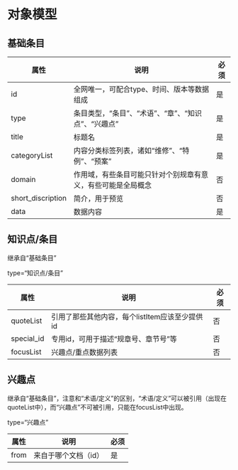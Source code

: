 # 对象模型

## 基础条目

| 属性                | 说明                             | 必须   |
| ----------------- | ------------------------------ | ---- |
| id                | 全网唯一，可配合type、时间、版本等数据组成        | 是    |
| type              | 条目类型，“条目”、“术语”、“章”、“知识点”、“兴趣点” | 是    |
| title             | 标题名                            | 是    |
| categoryList      | 内容分类标签列表，诸如“维修”、“特例”、“预案”      | 是    |
| domain            | 作用域，有些条目可能只针对个别规章有意义，有些可能是全局概念 | 否    |
| short_discription | 简介，用于预览                        | 否    |
| data              | 数据内容                           | 是    |



## 知识点/条目

继承自“基础条目”

type=“知识点/条目”

| 属性         | 说明                           | 必须   |
| ---------- | ---------------------------- | ---- |
| quoteList  | 引用了那些其他内容，每个listItem应该至少提供id | 否    |
| special_id | 专用id，可用于描述“规章号、章节号”等         | 否    |
| focusList  | 兴趣点/重点数据列表                   | 否    |



## 兴趣点

继承自“基础条目”，注意和“术语/定义”的区别，“术语/定义”可以被引用（出现在quoteList中），而“兴趣点”不可被引用，只能在focusList中出现。

type=“兴趣点”

| 属性   | 说明          | 必须   |
| ---- | ----------- | ---- |
| from | 来自于哪个文档（id） | 是    |


